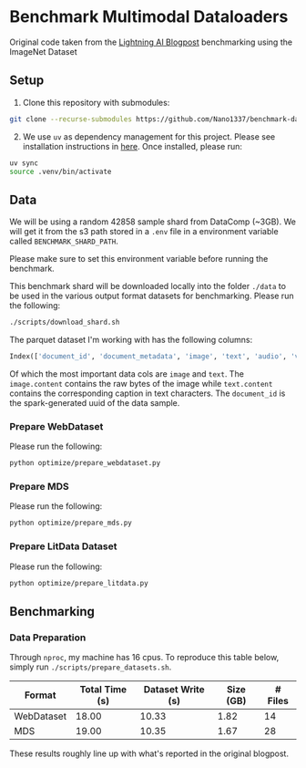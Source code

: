 # Benchmark Multimodal Dataloaders

Original code taken from the [Lightning AI Blogpost](https://lightning.ai/lightning-ai/studios/benchmark-cloud-data-loading-libraries?view=public&section=featured&tab=overview) benchmarking using the ImageNet Dataset

## Setup

1. Clone this repository with submodules: 
```bash
git clone --recurse-submodules https://github.com/Nano1337/benchmark-dataloader.git
```

2. We use `uv` as dependency management for this project. Please see installation instructions in [here](https://docs.astral.sh/uv/getting-started/installation/). Once installed, please run:
```bash
uv sync
source .venv/bin/activate
```

## Data

We will be using a random 42858 sample shard from DataComp (~3GB). We will get it from the s3 path stored in a `.env` file in a environment variable called `BENCHMARK_SHARD_PATH`.

Please make sure to set this environment variable before running the benchmark.

This benchmark shard will be downloaded locally into the folder `./data` to be used in the various output format datasets for benchmarking. Please run the following: 
```bash
./scripts/download_shard.sh
```

The parquet dataset I'm working with has the following columns: 
```python
Index(['document_id', 'document_metadata', 'image', 'text', 'audio', 'video', 'raw_data'], dtype='object')
```
Of which the most important data cols are `image` and `text`. The `image.content` contains the raw bytes of the image while `text.content` contains the corresponding caption in text characters. The `document_id` is the spark-generated uuid of the data sample. 

### Prepare WebDataset

Please run the following:
```bash
python optimize/prepare_webdataset.py
```

### Prepare MDS

Please run the following:
```bash
python optimize/prepare_mds.py
```

### Prepare LitData Dataset

Please run the following:
```bash
python optimize/prepare_litdata.py
```

## Benchmarking

### Data Preparation

Through `nproc`, my machine has 16 cpus. To reproduce this table below, simply run `./scripts/prepare_datasets.sh`.

| Format | Total Time (s) | Dataset Write (s) | Size (GB) | # Files |
| --- | --- | --- | --- | --- |
| WebDataset | 18.00 | 10.33 | 1.82 | 14 |
| MDS | 19.00 | 10.35 | 1.67 | 28 |

These results roughly line up with what's reported in the original blogpost.

